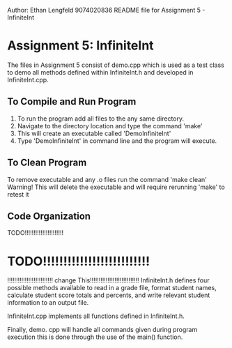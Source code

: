 Author: Ethan Lengfeld
9074020836
README file for Assignment 5 - InfiniteInt

# Assignment 5: InfiniteInt
The files in Assignment 5 consist of demo.cpp which is used as a test class to demo 
all methods defined within InfiniteInt.h and developed in InfiniteInt.cpp.

## To Compile and Run Program
1. To run the program add all files to the any same directory.
2. Navigate to the directory location and type the command 'make'
3. This will create an executable called 'DemoInfiniteInt'
4. Type 'DemoInfiniteInt' in command line and the program will execute.

## To Clean Program
To remove executable and any .o files run the command 'make clean' 
Warning! This will delete the executable and will require rerunning 'make' to retest it

## Code Organization
TODO!!!!!!!!!!!!!!!!!!!!!!
# TODO!!!!!!!!!!!!!!!!!!!!!!!!!!
!!!!!!!!!!!!!!!!!!!!!!!!!! change This!!!!!!!!!!!!!!!!!!!!!!!!!!!!
InfiniteInt.h defines four possible methods available to read in a grade file, format
student names, calculate student score totals and percents, and write relevant student
information to an output file.

InfiniteInt.cpp implements all functions defined in InfiniteInt.h.

Finally, demo. cpp will handle all commands given during program execution this is 
done through the use of the main() function.